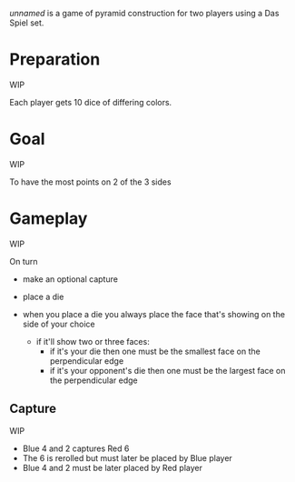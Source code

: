 *unnamed* is a game of pyramid construction for two players using a Das Spiel set.

Preparation
===========

WIP

Each player gets 10 dice of differing colors.

Goal
====

WIP

To have the most points on 2 of the 3 sides

Gameplay
========

WIP

On turn
* make an optional capture
* place a die

* when you place a die you always place the face that's showing
  on the side of your choice
  - if it'll show two or three faces:
    - if it's your die then one must be the smallest 
      face on the perpendicular edge
    - if it's your opponent's die then one must be the
      largest face on the perpendicular edge

Capture
-------

WIP

- Blue 4 and 2 captures Red 6
- The 6 is rerolled but must later be placed by Blue player
- Blue 4 and 2 must be later placed by Red player

